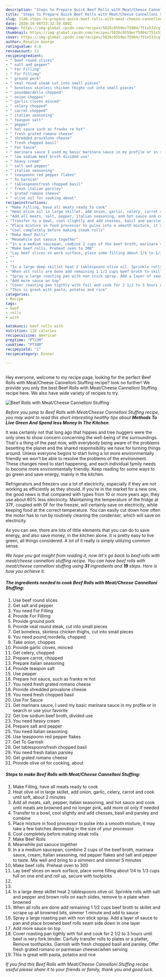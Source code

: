 ```yaml
---
description: "Steps to Prepare Quick Beef Rolls with Meat/Cheese Cannelloni Stuffing"
title: "Steps to Prepare Quick Beef Rolls with Meat/Cheese Cannelloni Stuffing"
slug: 1146-steps-to-prepare-quick-beef-rolls-with-meat-cheese-cannelloni-stuffing
date: 2020-10-06T23:32:59.609Z
image: https://img-global.cpcdn.com/recipes/5826c0559ec75984/751x532cq70/beef-rolls-with-meatcheese-cannelloni-stuffing-recipe-main-photo.jpg
thumbnail: https://img-global.cpcdn.com/recipes/5826c0559ec75984/751x532cq70/beef-rolls-with-meatcheese-cannelloni-stuffing-recipe-main-photo.jpg
cover: https://img-global.cpcdn.com/recipes/5826c0559ec75984/751x532cq70/beef-rolls-with-meatcheese-cannelloni-stuffing-recipe-main-photo.jpg
author: Rosalie George
ratingvalue: 4.8
reviewcount: 12
recipeingredient:
- " beef round slices"
- " salt and pepper"
- " For Filling"
- " For Fillimg"
- " ground pork"
- " veal round steak cut into small pieces"
- " boneless skinless chicken thighs cut into small pieces"
- " poundmordella chopped"
- " onion choppes"
- " garlic cloves minced"
- " celery chopped"
- " carrot chopped"
- " italian seasoning"
- " teaspon salt"
- " pepper"
- " hot sauce such as franks re hot"
- " fresh grated romano cheese"
- " shredded provalone cheese"
- " fresh chopped basil"
- " For Sauce"
- " marinara sauce I used my basic marinara sauce in my profile or in search or use your favorite"
- " low sodium beef broth divided use"
- " heavy cream"
- " salt and pepper"
- " italian seasoning"
- " teaspoonn red pepper flakes"
- " To Garnish"
- " tablespoonsfresh chopped basil"
- " fresh italian parsley"
- " grated romano cheese"
- " olive oil for cooking about"
recipeinstructions:
- "Make Filling, have all meats ready to cook"
- "Heat olive oil in large skillet, add onion, garlic, celery, carrot and cook until soft, about 2 minutes"
- "Add all meats, salt, pepper, italian seasoning, and hot sauce and cook until meats are browned and no longer pink, add more oil only if needed"
- "Transfer to a bowl, cool slightly and add chesses, basil and parsley and combine"
- "Place mixture in food processor to pulse into a smooth mixture, it may take a few batches deoending in the size of your processor"
- "Cool completely before making steak rolls"
- "Make Beef Rolls"
- "Meanwhile put saouce together"
- "In a a medium saucepan, combine 2 cups of the beef broth, marinara sauce, cream, ltalian seasoning, red pepper flakes and salt and pepper to taste. Mix well and bring to a simmerc and simmer 5 minutes"
- "Make beef rolls. Preheat oven to 300"
- "Lay beef slices on work surface, place some filling about 1/4 to 1/3 cups full on one end and roll up, secure with tootpicks"
- ""
- ""
- "In a large deep skillet heat 2 tablespoons olive oil. Sprinkle rolls with salt and pepper and brown rolls on each siides, remove to a plate when browned"
- "When all rolls are done add remaining 1 1/2 cups beef broth to skillet and scrape up all browned bits, simmer 1 minute and add to sauce"
- "Spray a large roasting pan with non stick spray. Add a layer of sauce to pan and place browned beef rolls seam side down in one layer"
- "Add more sauce on top"
- "Cover roasting pan tigthly with foil and cook for 2 1/2 to 3 hours until beef is very fork tender. Carfully transfer rolls to plates or a platter, Remove toothpicks. Garnish with fresh chopped basil and parsley. Offer fresh grated romano or parmesan cheesecwhen serving"
- "This is great with pasta, potatos and rice"
categories:
- Recipe
tags:
- beef
- rolls
- with

katakunci: beef rolls with 
nutrition: 110 calories
recipecuisine: American
preptime: "PT23M"
cooktime: "PT38M"
recipeyield: "1"
recipecategory: Dinner

---
```

<br>
Hey everyone, welcome to my recipe page, looking for the perfect Beef Rolls with Meat/Cheese Cannelloni Stuffing recipe? look no further! We provide you only the best Beef Rolls with Meat/Cheese Cannelloni Stuffing recipe here. We also have wide variety of recipes to try.
<br>


![Beef Rolls with Meat/Cheese Cannelloni Stuffing](https://img-global.cpcdn.com/recipes/5826c0559ec75984/751x532cq70/beef-rolls-with-meatcheese-cannelloni-stuffing-recipe-main-photo.jpg)

<i>Before you jump to Beef Rolls with Meat/Cheese Cannelloni Stuffing recipe, you may want to read this short interesting healthy tips about 
<strong>Methods To Live Green And Spend less Money In The Kitchen</strong>.</i>
</br>

It was certainly not that long ago that hippies and tree huggers were the only ones to show concern concerning the well-being of the surroundings. That's a thing of the past now, with everybody being aware of the problems besetting the planet and the shared responsibility we have for turning things around. Unless everyone begins to start living a lot more environmentally friendly we won't be able to resolve the problems of the environment. These changes need to start happening, and each individual family needs to become more environmentally friendly. Keep reading for some ways to go green and save energy, mainly in the kitchen.

Refrigerators and freezers use a lot of electricity, especially if they are not working as efficiently as they should. If you're in the market for a new one, the good news is that compared with types from 10 or more years ago, they use about 60% less electricity. Maintaining the temperature of the fridge at 37F, coupled with 0F for the freezer, will certainly save on electricity, while keeping food at the correct temperature. You can easily cut down how often the motor has to run by routinely cleaning the condenser, which will save on electricity.

As you can see, there are lots of little elements that you can do to save energy, and also save money, in the kitchen alone. It is pretty easy to live green, all things considered. A lot of it really is simply utilizing common sense.


<i>We hope you got insight from reading it, now let's go back to beef rolls with meat/cheese cannelloni stuffing recipe. You can have beef rolls with meat/cheese cannelloni stuffing using <strong>31</strong> ingredients and <strong>19</strong> steps. Here is how you achieve it.
</i>

##### The ingredients needed to cook Beef Rolls with Meat/Cheese Cannelloni Stuffing:

1. Use  beef round slices
1. Get  salt and pepper
1. You need  For Filling
1. Provide  For Fillimg
1. Provide  ground pork
1. Provide  veal round steak, cut into small pieces
1. Get  boneless, skinless chicken thighs, cut into small pieces
1. You need  pound,mordella, chopped
1. Take  onion, choppes
1. Provide  garlic cloves, minced
1. Get  celery, chopped
1. Prepare  carrot, chopped
1. Prepare  italian seasoning
1. Provide  teaspon salt
1. Use  pepper
1. Prepare  hot sauce, such as franks re hot
1. You need  fresh grated romano cheese
1. Provide  shredded provalone cheese
1. You need  fresh chopped basil
1. Use  For Sauce
1. Get  marinara sauce, I used my basic marinara sauce in my profile or in search or use your favorite
1. Get  low sodium beef broth, divided use
1. You need  heavy cream
1. Prepare  salt and pepper
1. You need  italian seasoning
1. Use  teaspoonn red pepper flakes
1. Get  To Garnish
1. Get  tablespoonsfresh chopped basil
1. You need  fresh italian parsley
1. Get  grated romano cheese
1. Provide  olive oil for cooking, about


##### Steps to make Beef Rolls with Meat/Cheese Cannelloni Stuffing:

1. Make Filling, have all meats ready to cook
1. Heat olive oil in large skillet, add onion, garlic, celery, carrot and cook until soft, about 2 minutes
1. Add all meats, salt, pepper, italian seasoning, and hot sauce and cook until meats are browned and no longer pink, add more oil only if needed
1. Transfer to a bowl, cool slightly and add chesses, basil and parsley and combine
1. Place mixture in food processor to pulse into a smooth mixture, it may take a few batches deoending in the size of your processor
1. Cool completely before making steak rolls
1. Make Beef Rolls
1. Meanwhile put saouce together
1. In a a medium saucepan, combine 2 cups of the beef broth, marinara sauce, cream, ltalian seasoning, red pepper flakes and salt and pepper to taste. Mix well and bring to a simmerc and simmer 5 minutes
1. Make beef rolls. Preheat oven to 300
1. Lay beef slices on work surface, place some filling about 1/4 to 1/3 cups full on one end and roll up, secure with tootpicks
1. 
1. 
1. In a large deep skillet heat 2 tablespoons olive oil. Sprinkle rolls with salt and pepper and brown rolls on each siides, remove to a plate when browned
1. When all rolls are done add remaining 1 1/2 cups beef broth to skillet and scrape up all browned bits, simmer 1 minute and add to sauce
1. Spray a large roasting pan with non stick spray. Add a layer of sauce to pan and place browned beef rolls seam side down in one layer
1. Add more sauce on top
1. Cover roasting pan tigthly with foil and cook for 2 1/2 to 3 hours until beef is very fork tender. Carfully transfer rolls to plates or a platter, Remove toothpicks. Garnish with fresh chopped basil and parsley. Offer fresh grated romano or parmesan cheesecwhen serving
1. This is great with pasta, potatos and rice


<i>If you find this Beef Rolls with Meat/Cheese Cannelloni Stuffing recipe useful please share it to your friends or family, thank you and good luck.</i>
